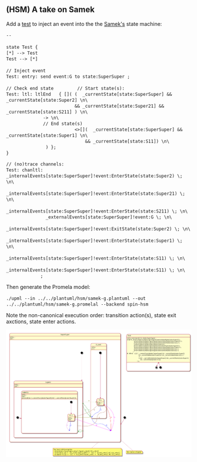 ## (HSM) A take on Samek

Add a [test](../../plantuml/hsm/samek-g.plantuml) to inject an event into the the [Samek's](https://www.state-machine.com/psicc2) state machine:

```
--

state Test {
[*] --> Test
Test --> [*]

// Inject event
Test: entry: send event:G to state:SuperSuper ;

// Check end state         // Start state(s):
Test: ltl: ltlEnd   { []( (  _currentState[state:SuperSuper] && _currentState[state:Super2] \n\
                          && _currentState[state:Super21] && _currentState[state:S211] ) \n\
			  -> \n\
			  // End state(s)
                          <>[](  _currentState[state:SuperSuper] && _currentState[state:Super1] \n\
                              && _currentState[state:S11]) \n\
		       ) };
}
```
```
// (no)trace channels:
Test: chanltl: _internalEvents[state:SuperSuper]!event:EnterState(state:Super2) \; \n\
               _internalEvents[state:SuperSuper]!event:EnterState(state:Super21) \; \n\
               _internalEvents[state:SuperSuper]!event:EnterState(state:S211) \; \n\
               _externalEvents[state:SuperSuper]!event:G \; \n\
	       _internalEvents[state:SuperSuper]!event:ExitState(state:Super2) \; \n\
               _internalEvents[state:SuperSuper]!event:EnterState(state:Super1) \; \n\
               _internalEvents[state:SuperSuper]!event:EnterState(state:S11) \; \n\
               _internalEvents[state:SuperSuper]!event:EnterState(state:S11) \; \n\
             ;
```

Then generate the Promela model:
```
./upml --in ../../plantuml/hsm/samek-g.plantuml --out ../../plantuml/hsm/samek-g.promelal --backend spin-hsm
```

Note the non-canonical execution order: transition action(s), state exit axctions, state enter actions.


![image](../../plantuml/hsm/samek-g.png)

